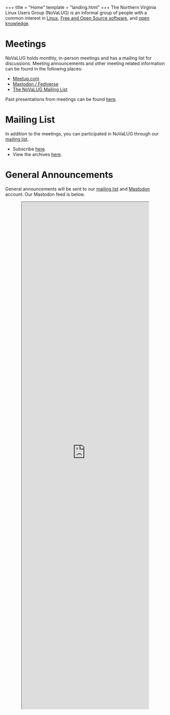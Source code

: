 +++
title = "Home"
template = "landing.html"
+++
The Northern Virginia Linux Users Group (NoVaLUG) is an informal group of people with a common 
interest in [Linux](https://www.linux.com/what-is-linux/), 
[Free and Open Source software](https://en.wikipedia.org/wiki/Free_and_open-source_software), and 
[open knowledge](https://en.wikipedia.org/wiki/Open_knowledge). 


# Meetings

NoVaLUG holds monthly, in-person meetings and has a mailing list for discussions. Meeting announcements
and other meeting related information can be found in the following places:

* [Meetup.com](https://www.meetup.com/novalug/)
* [Mastodon / Fediverse](https://fosstodon.org/@novalug)
* [The NoVaLUG Mailing List](https://lists.firemountain.net/pipermail/novalug/)

Past presentations from meetings can be found [here](@/presentations/_index.md).

# Mailing List

In addition to the meetings, you can participated in NoVaLUG through our [mailing list](https://lists.firemountain.net/mailman/listinfo/novalug).

* Subscribe [here](https://lists.firemountain.net/mailman/listinfo/novalug).
* View the archives [here](https://lists.firemountain.net/pipermail/novalug/).

# General Announcements

General announcements will be sent to our [mailing list](https://lists.firemountain.net/pipermail/novalug/) and 
[Mastodon](https://fosstodon.org/@novalug) account. Our Mastodon feed is below.

<div style="text-align: center">
<iframe style="margin: auto;" allowfullscreen sandbox="allow-top-navigation allow-scripts allow-popups allow-popups-to-escape-sandbox" width="400" height="1600" src="https://mastofeed.com/apiv2/feed?userurl=https%3A%2F%2Ffosstodon.org%2Fusers%2Fnovalug&theme=dark&size=100&header=true&replies=false&boosts=false"></iframe>
</div>

